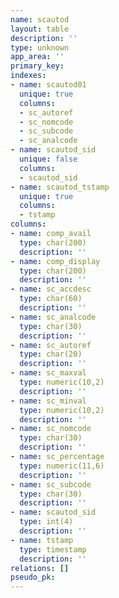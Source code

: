 ```yaml
---
name: scautod
layout: table
description: ''
type: unknown
app_area: ''
primary_key: 
indexes:
- name: scautod01
  unique: true
  columns:
  - sc_autoref
  - sc_nomcode
  - sc_subcode
  - sc_analcode
- name: scautod_sid
  unique: false
  columns:
  - scautod_sid
- name: scautod_tstamp
  unique: true
  columns:
  - tstamp
columns:
- name: comp_avail
  type: char(200)
  description: ''
- name: comp_display
  type: char(200)
  description: ''
- name: sc_accdesc
  type: char(60)
  description: ''
- name: sc_analcode
  type: char(30)
  description: ''
- name: sc_autoref
  type: char(20)
  description: ''
- name: sc_maxval
  type: numeric(10,2)
  description: ''
- name: sc_minval
  type: numeric(10,2)
  description: ''
- name: sc_nomcode
  type: char(30)
  description: ''
- name: sc_percentage
  type: numeric(11,6)
  description: ''
- name: sc_subcode
  type: char(30)
  description: ''
- name: scautod_sid
  type: int(4)
  description: ''
- name: tstamp
  type: timestamp
  description: ''
relations: []
pseudo_pk: 
---
```


